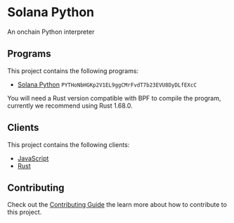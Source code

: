 # Solana Python

An onchain Python interpreter

## Programs

This project contains the following programs:

- [Solana Python](./programs/solana-python/README.md) `PYTHoNbHGKp2V1EL9ggCMrFvdT7b23EVU8DyDLfEXcC`

You will need a Rust version compatible with BPF to compile the program, currently we recommend using Rust 1.68.0.

## Clients

This project contains the following clients:

- [JavaScript](./clients/js/README.md)
- [Rust](./clients/rust/README.md)

## Contributing

Check out the [Contributing Guide](./CONTRIBUTING.md) the learn more about how to contribute to this project.
